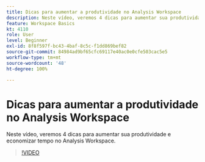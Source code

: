 ```yaml
---
title: Dicas para aumentar a produtividade no Analysis Workspace
description: Neste vídeo, veremos 4 dicas para aumentar sua produtividade e economizar tempo no Analysis Workspace.
feature: Workspace Basics
kt: 4110
role: User
level: Beginner
exl-id: 8f8f597f-bc43-4baf-8c5c-f1dd869bef82
source-git-commit: 84984ad9bf65cfc69117e40ac0e0cfe503cac5e5
workflow-type: tm+mt
source-wordcount: '48'
ht-degree: 100%

---
```


# Dicas para aumentar a produtividade no Analysis Workspace

Neste vídeo, veremos 4 dicas para aumentar sua produtividade e economizar tempo no Analysis Workspace.

>[!VIDEO](https://video.tv.adobe.com/v/31157/?quality=12&learn=on)
